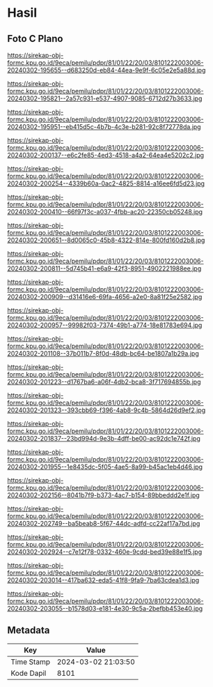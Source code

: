 # Hasil

## Foto C Plano

https://sirekap-obj-formc.kpu.go.id/9eca/pemilu/pdpr/81/01/22/20/03/8101222003006-20240302-195655--d683250d-eb84-44ea-9e9f-6c05e2e5a88d.jpg

https://sirekap-obj-formc.kpu.go.id/9eca/pemilu/pdpr/81/01/22/20/03/8101222003006-20240302-195821--2a57c931-e537-4907-9085-6712d27b3633.jpg

https://sirekap-obj-formc.kpu.go.id/9eca/pemilu/pdpr/81/01/22/20/03/8101222003006-20240302-195951--eb415d5c-4b7b-4c3e-b281-92c8f72778da.jpg

https://sirekap-obj-formc.kpu.go.id/9eca/pemilu/pdpr/81/01/22/20/03/8101222003006-20240302-200137--e6c2fe85-4ed3-4518-a4a2-64ea4e5202c2.jpg

https://sirekap-obj-formc.kpu.go.id/9eca/pemilu/pdpr/81/01/22/20/03/8101222003006-20240302-200254--4339b60a-0ac2-4825-8814-a16ee6fd5d23.jpg

https://sirekap-obj-formc.kpu.go.id/9eca/pemilu/pdpr/81/01/22/20/03/8101222003006-20240302-200410--66f97f3c-a037-4fbb-ac20-22350cb05248.jpg

https://sirekap-obj-formc.kpu.go.id/9eca/pemilu/pdpr/81/01/22/20/03/8101222003006-20240302-200651--8d0065c0-45b8-4322-814e-800fd160d2b8.jpg

https://sirekap-obj-formc.kpu.go.id/9eca/pemilu/pdpr/81/01/22/20/03/8101222003006-20240302-200811--5d745b41-e6a9-42f3-8951-4902221988ee.jpg

https://sirekap-obj-formc.kpu.go.id/9eca/pemilu/pdpr/81/01/22/20/03/8101222003006-20240302-200909--d31416e6-69fa-4656-a2e0-8a81f25e2582.jpg

https://sirekap-obj-formc.kpu.go.id/9eca/pemilu/pdpr/81/01/22/20/03/8101222003006-20240302-200957--99982f03-7374-49b1-a774-18e81783e694.jpg

https://sirekap-obj-formc.kpu.go.id/9eca/pemilu/pdpr/81/01/22/20/03/8101222003006-20240302-201108--37b011b7-8f0d-48db-bc64-be1807a1b29a.jpg

https://sirekap-obj-formc.kpu.go.id/9eca/pemilu/pdpr/81/01/22/20/03/8101222003006-20240302-201223--d1767ba6-a06f-4db2-bca8-3f717694855b.jpg

https://sirekap-obj-formc.kpu.go.id/9eca/pemilu/pdpr/81/01/22/20/03/8101222003006-20240302-201323--393cbb69-f396-4ab8-9c4b-5864d26d9ef2.jpg

https://sirekap-obj-formc.kpu.go.id/9eca/pemilu/pdpr/81/01/22/20/03/8101222003006-20240302-201837--23bd994d-9e3b-4dff-be00-ac92dc1e742f.jpg

https://sirekap-obj-formc.kpu.go.id/9eca/pemilu/pdpr/81/01/22/20/03/8101222003006-20240302-201955--1e8435dc-5f05-4ae5-8a99-b45ac1eb4d46.jpg

https://sirekap-obj-formc.kpu.go.id/9eca/pemilu/pdpr/81/01/22/20/03/8101222003006-20240302-202156--8041b7f9-b373-4ac7-b154-89bbeddd2e1f.jpg

https://sirekap-obj-formc.kpu.go.id/9eca/pemilu/pdpr/81/01/22/20/03/8101222003006-20240302-202749--ba5beab8-5f67-44dc-adfd-cc22af17a7bd.jpg

https://sirekap-obj-formc.kpu.go.id/9eca/pemilu/pdpr/81/01/22/20/03/8101222003006-20240302-202924--c7e12f78-0332-460e-9cdd-bed39e88e1f5.jpg

https://sirekap-obj-formc.kpu.go.id/9eca/pemilu/pdpr/81/01/22/20/03/8101222003006-20240302-203014--417ba632-eda5-41f8-9fa9-7ba63cdea1d3.jpg

https://sirekap-obj-formc.kpu.go.id/9eca/pemilu/pdpr/81/01/22/20/03/8101222003006-20240302-203055--b1578d03-e181-4e30-9c5a-2befbb453e40.jpg


## Metadata

| Key        | Value               |
| ---------- | ------------------- |
| Time Stamp | 2024-03-02 21:03:50 |
| Kode Dapil | 8101                |



